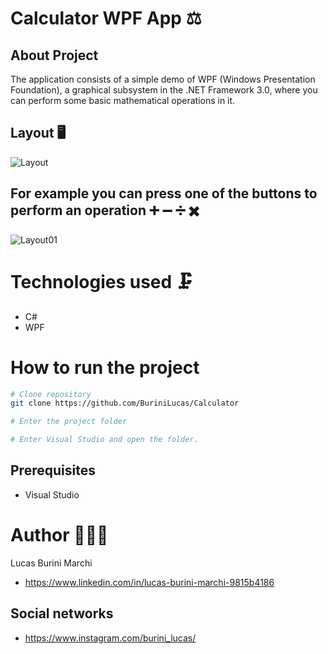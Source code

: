 # Calculator WPF App ⚖️

## About Project 

The application consists of a simple demo of WPF (Windows Presentation Foundation), a graphical subsystem in the .NET Framework 3.0, where you can perform some basic mathematical operations in it.

## Layout  🖥 
![Layout](https://user-images.githubusercontent.com/85194557/135775952-265ca23e-27ee-4b70-b06a-5dfce72564c8.PNG)


## For example you can press one of the buttons to perform an operation ➕ ➖ ➗ ✖️
![Layout01](https://user-images.githubusercontent.com/85194557/135777683-c1af6de4-02c3-4552-aa6a-ae3785d39d9b.PNG)

# Technologies used 🗜
- C#
- WPF

# How to run the project

```bash
# Clone repository
git clone https://github.com/BuriniLucas/Calculator

# Enter the project folder 

# Enter Visual Studio and open the folder.
```


## Prerequisites
- Visual Studio

# Author 👨🏼‍💻

Lucas Burini Marchi

- https://www.linkedin.com/in/lucas-burini-marchi-9815b4186

## Social networks 

- https://www.instagram.com/burini_lucas/
